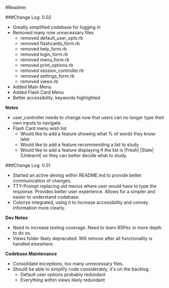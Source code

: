 #Readme:

###Change Log: 0.02
* Greatly simplified codebase for logging in
* Removed many now unnecessary files
  * removed default_user_opts.rb
  * removed flashcards_form.rb
  * removed help_form.rb
  * removed login_form.rb
  * removed menu_form.rb
  * removed print_options.rb
  * removed session_controller.rb
  * removed settings_form.rb
  * removed views.rb
* Added Main Menu
* Added Flash Card Menu
* Better accessibility, keywords highlighted

**Notes**
- user_controller needs to change now that users can no longer type their own inputs to navigate.
- Flash Card menu wish list
  * Would like to add a feature showing what % of words they know later
  * Would like to add a feature recommending a list to study
  * Would like to add a feature displaying if the list is |Fresh| |Stale| |Unlearnt| so they can better decide what to study.

###Change Log: 0.01
- Started an active devlog within README.md to provide better communication of changes.
- TTY-Prompt replacing old menus where user would have to type the response. Provides better user experience.  Allows for a simpler and easier to understand codebase.
- Colorize integrated, using it to increase accessibility and convey information more clearly.

**Dev Notes**

* Need to increase testing coverage.  Need to learn RSPec in more depth to do so.
* Views folder likely deprecated. Will remove after all functionality is handled elsewhere.


**Codebase Maintenance**

* Consolidate exceptions, too many unnecessary files.
* Should be able to simplify code considerably, it's on the backlog.
  * Default user options probably redundant
  * Everything within views likely redundant